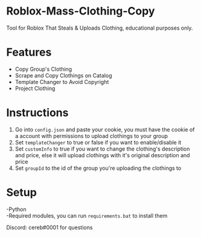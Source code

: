 # Roblox-Mass-Clothing-Copy
Tool for Roblox That Steals &amp; Uploads Clothing, educational purposes only.

# Features
- Copy Group's Clothing  
- Scrape and Copy Clothings on Catalog  
- Template Changer to Avoid Copyright  
- Project Clothing  

# Instructions
1. Go into `config.json` and paste your cookie, you must have the cookie of a account with permissions to upload clothings to your group  
2. Set `templateChanger` to true or false if you want to enable/disable it  
3. Set `customInfo` to true if you want to change the clothing's description and price, else it will upload clothings with it's original description and price  
4. Set `groupId` to the id of the group you're uploading the clothings to  

# Setup
-Python  
-Required modules, you can run `requirements.bat` to install them  

Discord: cereb#0001 for questions
